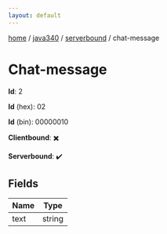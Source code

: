 ```yaml
---
layout: default
---
```


[home](/)  /  [java340](/protocol/java340)  /  [serverbound](/protocol/java340/serverbound)  /  chat-message

# Chat-message

**Id**: 2

**Id** (hex): 02

**Id** (bin): 00000010

**Clientbound**: ✖️

**Serverbound**: ✔️

## Fields

Name | Type
---|---
text | string

